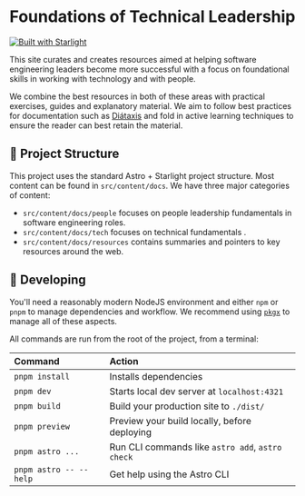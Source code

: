 # Foundations of Technical Leadership

[![Built with Starlight](https://astro.badg.es/v2/built-with-starlight/tiny.svg)](https://starlight.astro.build)

This site curates and creates resources aimed at helping software
engineering leaders become more successful with a focus on foundational skills
in working with technology and with people.

We combine the best resources in both of these areas with practical exercises,
guides and explanatory material. We aim to follow best practices for documentation
such as [Diátaxis](https://diataxis.fr/) and fold in active learning techniques
to ensure the reader can best retain the material.

## 🚀 Project Structure

This project uses the standard Astro + Starlight project structure. Most content
can be found in `src/content/docs`. We have three major categories of content:
- `src/content/docs/people` focuses on people leadership fundamentals in
  software engineering roles.
- `src/content/docs/tech` focuses on technical fundamentals .
- `src/content/docs/resources` contains summaries and pointers to key resources around the web.

## 🧞 Developing

You'll need a reasonably modern NodeJS environment and either `npm` or `pnpm`
to manage dependencies and workflow. We recommend using [`pkgx`](https://pkgx.sh/)
to manage all of these aspects.

All commands are run from the root of the project, from a terminal:

| Command                   | Action                                           |
| :------------------------ | :----------------------------------------------- |
| `pnpm install`            | Installs dependencies                            |
| `pnpm dev`                | Starts local dev server at `localhost:4321`      |
| `pnpm build`              | Build your production site to `./dist/`          |
| `pnpm preview`            | Preview your build locally, before deploying     |
| `pnpm astro ...`          | Run CLI commands like `astro add`, `astro check` |
| `pnpm astro -- --help`    | Get help using the Astro CLI                     |